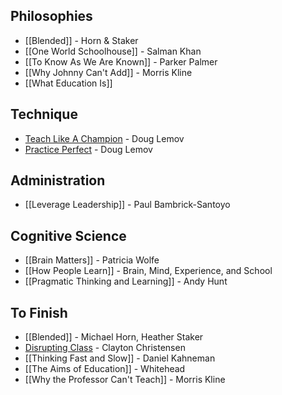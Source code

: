 ## Philosophies

* [[Blended]] - Horn & Staker
* [[One World Schoolhouse]] - Salman Khan
* [[To Know As We Are Known]] - Parker Palmer
* [[Why Johnny Can't Add]] - Morris Kline
* [[What Education Is]]

## Technique

* [Teach Like A Champion](Teach-Like-A-Champion) - Doug Lemov
* [Practice Perfect](Practice-Perfect) - Doug Lemov

## Administration

* [[Leverage Leadership]] - Paul Bambrick-Santoyo

## Cognitive Science

* [[Brain Matters]] - Patricia Wolfe
* [[How People Learn]] - Brain, Mind, Experience, and School
* [[Pragmatic Thinking and Learning]] - Andy Hunt

## To Finish

* [[Blended]] - Michael Horn, Heather Staker
* [Disrupting Class](Disrupting-Class) - Clayton Christensen
* [[Thinking Fast and Slow]] - Daniel Kahneman
* [[The Aims of Education]] - Whitehead
* [[Why the Professor Can't Teach]] - Morris Kline
